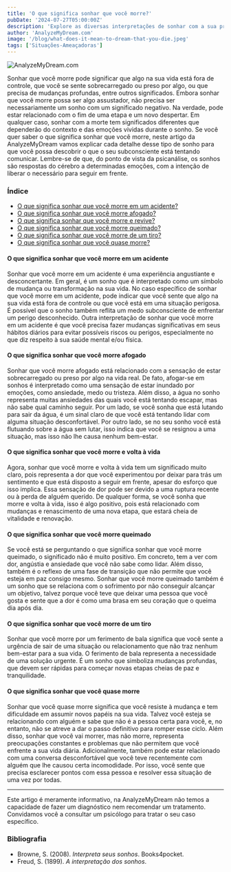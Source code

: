 ```yaml
---
title: 'O que significa sonhar que você morre?'
pubDate: '2024-07-27T05:00:00Z'
description: 'Explore as diversas interpretações de sonhar com a sua própria morte, desde a sensação de sobrecarga até o simbolismo do renascimento.'
author: 'AnalyzeMyDream.com'
image: '/blog/what-does-it-mean-to-dream-that-you-die.jpeg'
tags: ['Situações-Ameaçadoras']
---
```


![AnalyzeMyDream.com](/blog/what-does-it-mean-to-dream-that-you-die.jpeg)

Sonhar que você morre pode significar que algo na sua vida está fora de controle, que você se sente sobrecarregado ou preso por algo, ou que precisa de mudanças profundas, entre outros significados. Embora sonhar que você morre possa ser algo assustador, não precisa ser necessariamente um sonho com um significado negativo. Na verdade, pode estar relacionado com o fim de uma etapa e um novo despertar. Em qualquer caso, sonhar com a morte tem significados diferentes que dependerão do contexto e das emoções vividas durante o sonho. Se você quer saber o que significa sonhar que você morre, neste artigo da AnalyzeMyDream vamos explicar cada detalhe desse tipo de sonho para que você possa descobrir o que o seu subconsciente está tentando comunicar. Lembre-se de que, do ponto de vista da psicanálise, os sonhos são respostas do cérebro a determinadas emoções, com a intenção de liberar o necessário para seguir em frente.

### Índice
- [O que significa sonhar que você morre em um acidente?](#o-que-significa-sonhar-que-você-morre-em-um-acidente)
- [O que significa sonhar que você morre afogado?](#o-que-significa-sonhar-que-você-morre-afogado)
- [O que significa sonhar que você morre e revive?](#o-que-significa-sonhar-que-você-morre-e-revive)
- [O que significa sonhar que você morre queimado?](#o-que-significa-sonhar-que-você-morre-queimado)
- [O que significa sonhar que você morre de um tiro?](#o-que-significa-sonhar-que-você-morre-de-um-tiro)
- [O que significa sonhar que você quase morre?](#o-que-significa-sonhar-que-você-quase-morre)

#### O que significa sonhar que você morre em um acidente
Sonhar que você morre em um acidente é uma experiência angustiante e desconcertante. Em geral, é um sonho que é interpretado como um símbolo de mudança ou transformação na sua vida. No caso específico de sonhar que você morre em um acidente, pode indicar que você sente que algo na sua vida está fora de controle ou que você está em uma situação perigosa. É possível que o sonho também reflita um medo subconsciente de enfrentar um perigo desconhecido. Outra interpretação de sonhar que você morre em um acidente é que você precisa fazer mudanças significativas em seus hábitos diários para evitar possíveis riscos ou perigos, especialmente no que diz respeito à sua saúde mental e/ou física.

#### O que significa sonhar que você morre afogado
Sonhar que você morre afogado está relacionado com a sensação de estar sobrecarregado ou preso por algo na vida real. De fato, afogar-se em sonhos é interpretado como uma sensação de estar inundado por emoções, como ansiedade, medo ou tristeza. Além disso, a água no sonho representa muitas ansiedades das quais você está tentando escapar, mas não sabe qual caminho seguir. Por um lado, se você sonha que está lutando para sair da água, é um sinal claro de que você está tentando lidar com alguma situação desconfortável. Por outro lado, se no seu sonho você está flutuando sobre a água sem lutar, isso indica que você se resignou a uma situação, mas isso não lhe causa nenhum bem-estar.

#### O que significa sonhar que você morre e volta à vida
Agora, sonhar que você morre e volta à vida tem um significado muito claro, pois representa a dor que você experimentou por deixar para trás um sentimento e que está disposto a seguir em frente, apesar do esforço que isso implica. Essa sensação de dor pode ser devido a uma ruptura recente ou à perda de alguém querido. De qualquer forma, se você sonha que morre e volta à vida, isso é algo positivo, pois está relacionado com mudanças e renascimento de uma nova etapa, que estará cheia de vitalidade e renovação.

#### O que significa sonhar que você morre queimado
Se você está se perguntando o que significa sonhar que você morre queimado, o significado não é muito positivo. Em concreto, tem a ver com dor, angústia e ansiedade que você não sabe como lidar. Além disso, também é o reflexo de uma fase de transição que não permite que você esteja em paz consigo mesmo. Sonhar que você morre queimado também é um sonho que se relaciona com o sofrimento por não conseguir alcançar um objetivo, talvez porque você teve que deixar uma pessoa que você gosta e sente que a dor é como uma brasa em seu coração que o queima dia após dia.

#### O que significa sonhar que você morre de um tiro
Sonhar que você morre por um ferimento de bala significa que você sente a urgência de sair de uma situação ou relacionamento que não traz nenhum bem-estar para a sua vida. O ferimento de bala representa a necessidade de uma solução urgente. É um sonho que simboliza mudanças profundas, que devem ser rápidas para começar novas etapas cheias de paz e tranquilidade.

#### O que significa sonhar que você quase morre
Sonhar que você quase morre significa que você resiste à mudança e tem dificuldade em assumir novos papéis na sua vida. Talvez você esteja se relacionando com alguém e sabe que não é a pessoa certa para você, e, no entanto, não se atreve a dar o passo definitivo para romper esse ciclo. Além disso, sonhar que você vai morrer, mas não morre, representa preocupações constantes e problemas que não permitem que você enfrente a sua vida diária. Adicionalmente, também pode estar relacionado com uma conversa desconfortável que você teve recentemente com alguém que lhe causou certa incomodidade. Por isso, você sente que precisa esclarecer pontos com essa pessoa e resolver essa situação de uma vez por todas.

---

Este artigo é meramente informativo, na AnalyzeMyDream não temos a capacidade de fazer um diagnóstico nem recomendar um tratamento. Convidamos você a consultar um psicólogo para tratar o seu caso específico.

### Bibliografia
- Browne, S. (2008). *Interpreta seus sonhos*. Books4pocket.
- Freud, S. (1899). *A interpretação dos sonhos*.
